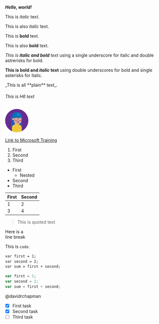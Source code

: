 ***Hello, world!***

This is *italic* text.

This is also _italic_ text.

This is **bold** text.

This is also __bold__ text.

_This is **italic and bold** text_ using a single underscore for italic and double astrerisks for bold.

__This is bold and *italic* text__ using double underscores for bold and single asterisks for italic.

\_This is all \*\*plain\*\* text\_.

###### This is H6 text

![Link an image.](/mara.png)

[Link to Microsoft Training](/training)

1. First
1. Second
1. Third

- First
  - Nested
- Second
- Third

First|Second
-|-
1|2
3|4

> This is quoted text

Here is a <br/>line break

This is `code`.

```markdown
var first = 1;
var second = 2;
var sum = first + second;
```

```javascript
var first = 1;
var second = 2;
var sum = first + second;
```

@davidrchapman

- [x] First task
- [x] Second task
- [ ] Third task
